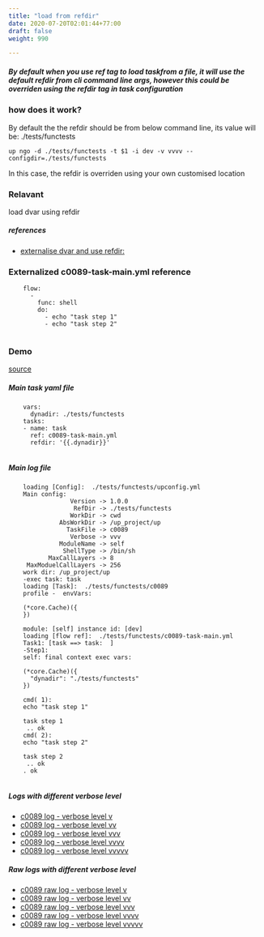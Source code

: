 ```yaml
---
title: "load from refdir"
date: 2020-07-20T02:01:44+77:00
draft: false
weight: 990

---
```


##### By default when you use ref tag to load taskfrom a file, it will use the default refdir from cli command line args, however this could be overriden using the refdir tag in task configuration


### how does it work?


By default the the refdir should be from below command line, its value will be: ./tests/functests

```
up ngo -d ./tests/functests -t $1 -i dev -v vvvv --configdir=./tests/functests
```

In this case, the refdir is overriden using your own customised location











### Relavant


load dvar using refdir









##### references
* [externalise dvar and use refdir:](../../organization/c0088)


### Externalized c0089-task-main.yml reference






```
    flow:
      -
        func: shell
        do:
          - echo "task step 1"
          - echo "task step 2"
    
```






### Demo








[source](https://github.com/upcmd/up/blob/master/tests/functests/c0089.yml)

##### Main task yaml file
```
    vars:
      dynadir: ./tests/functests
    tasks:
    - name: task
      ref: c0089-task-main.yml
      refdir: '{{.dynadir}}'
    
```
##### Main log file
```
    loading [Config]:  ./tests/functests/upconfig.yml
    Main config:
                 Version -> 1.0.0
                  RefDir -> ./tests/functests
                 WorkDir -> cwd
              AbsWorkDir -> /up_project/up
                TaskFile -> c0089
                 Verbose -> vvv
              ModuleName -> self
               ShellType -> /bin/sh
           MaxCallLayers -> 8
     MaxModuelCallLayers -> 256
    work dir: /up_project/up
    -exec task: task
    loading [Task]:  ./tests/functests/c0089
    profile -  envVars:
    
    (*core.Cache)({
    })
    
    module: [self] instance id: [dev]
    loading [flow ref]:  ./tests/functests/c0089-task-main.yml
    Task1: [task ==> task:  ]
    -Step1:
    self: final context exec vars:
    
    (*core.Cache)({
      "dynadir": "./tests/functests"
    })
    
    cmd( 1):
    echo "task step 1"
    
    task step 1
     .. ok
    cmd( 2):
    echo "task step 2"
    
    task step 2
     .. ok
    . ok
    
```


##### Logs with different verbose level
* [c0089 log - verbose level v](../../logs/c0089_v)
* [c0089 log - verbose level vv](../../logs/c0089_vv)
* [c0089 log - verbose level vvv](../../logs/c0089_vvvv)
* [c0089 log - verbose level vvvv](../../logs/c0089_vvvv)
* [c0089 log - verbose level vvvvv](../../logs/c0089_vvvvv)

##### Raw logs with different verbose level
* [c0089 raw log - verbose level v](../../reflogs/c0089_v.log)
* [c0089 raw log - verbose level vv](../../reflogs/c0089_vv.log)
* [c0089 raw log - verbose level vvv](../../reflogs/c0089_vvv.log)
* [c0089 raw log - verbose level vvvv](../../reflogs/c0089_vvvv.log)
* [c0089 raw log - verbose level vvvvv](../../reflogs/c0089_vvvvv.log)







